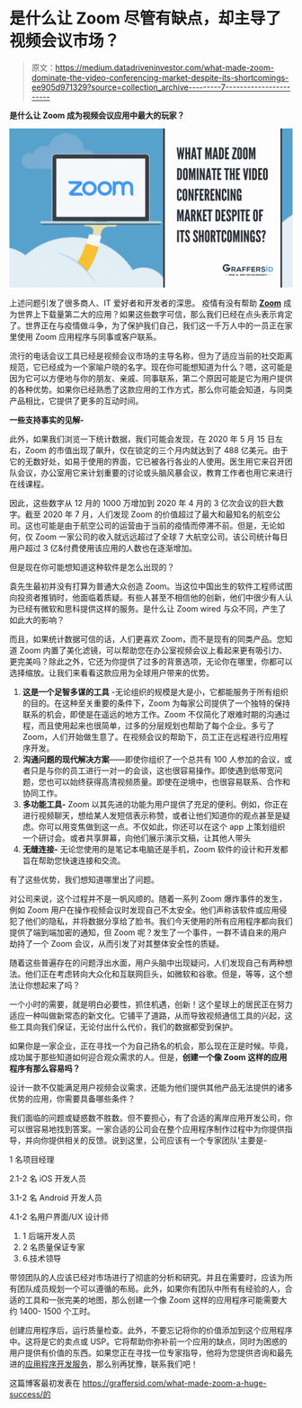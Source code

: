 # 是什么让 Zoom 尽管有缺点，却主导了视频会议市场？

> 原文：<https://medium.datadriveninvestor.com/what-made-zoom-dominate-the-video-conferencing-market-despite-its-shortcomings-ee905d971329?source=collection_archive---------7----------------------->

**是什么让 Zoom 成为视频会议应用中最大的玩家？**

![](img/004f909cf47a1087cad6abdd3c90e7f8.png)

上述问题引发了很多商人、IT 爱好者和开发者的深思。
疫情有没有帮助 [**Zoom**](https://zoom.us/) 成为世界上下载量第二大的应用？如果这些数字可信，那么我们已经在点头表示肯定了。世界正在与疫情做斗争，为了保护我们自己，我们这一千万人中的一员正在家里使用 Zoom 应用程序与同事或客户联系。

流行的电话会议工具已经是视频会议市场的主导名称，但为了适应当前的社交距离规范，它已经成为一个家喻户晓的名字。现在你可能想知道为什么？嗯，这可能是因为它可以方便地与你的朋友、亲戚、同事联系，第二个原因可能是它为用户提供的各种优势。如果你已经熟悉了这款应用的工作方式，那么你可能会知道，与同类产品相比，它提供了更多的互动时间。

**一些支持事实的见解-**

此外，如果我们浏览一下统计数据，我们可能会发现，在 2020 年 5 月 15 日左右，Zoom 的市值出现了飙升，仅在锁定的三个月内就达到了 488 亿美元。由于它的无数好处，如易于使用的界面，它已被各行各业的人使用。医生用它来召开团队会议，办公室用它来计划重要的讨论或头脑风暴会议，教育工作者也用它来进行在线课程。

因此，这些数字从 12 月的 1000 万增加到 2020 年 4 月的 3 亿次会议的巨大数字。截至 2020 年 7 月，人们发现 Zoom 的价值超过了最大和最知名的航空公司。这也可能是由于航空公司的运营由于当前的疫情而停滞不前。但是，无论如何，仅 Zoom 一家公司的收入就远远超过了全球 7 大航空公司。该公司统计每日用户超过 3 亿&付费使用该应用的人数也在逐渐增加。

但是现在你可能想知道这种软件是怎么出现的？

袁先生最初并没有打算为普通大众创造 Zoom。当这位中国出生的软件工程师试图向投资者推销时，他面临着质疑。有些人甚至不相信他的创新，他们中很少有人认为已经有微软和思科提供这样的服务。是什么让 Zoom wired 与众不同，产生了如此大的影响？

而且，如果统计数据可信的话，人们更喜欢 Zoom，而不是现有的同类产品。您知道 Zoom 内置了美化滤镜，可以帮助您在办公室视频会议上看起来更有吸引力、更完美吗？除此之外，它还为你提供了过多的背景选项，无论你在哪里，你都可以选择缩放。让我们来看看这款应用为全球用户带来的优势。

1.  **这是一个足智多谋的工具** -无论组织的规模是大是小，它都能服务于所有组织的目的。在这种至关重要的条件下，Zoom 为每家公司提供了一个独特的保持联系的机会，即使是在遥远的地方工作。Zoom 不仅简化了艰难时期的沟通过程，而且使用起来也很简单，过多的分层规划也帮助了每个企业。多亏了 Zoom，人们开始做生意了。在视频会议的帮助下，员工正在远程进行应用程序开发。
2.  **沟通问题的现代解决方案**——即使你组织了一个总共有 100 人参加的会议，或者只是与你的员工进行一对一的会谈，这也很容易操作。即使遇到低带宽问题，您也可以始终获得高清视频质量。即使在逆境中，也很容易联系、合作和协同工作。
3.  **多功能工具-** Zoom 以其先进的功能为用户提供了充足的便利。例如，你正在进行视频聊天，想给某人发短信表示称赞，或者让他们知道你的观点甚至是疑虑。你可以用变焦做到这一点。不仅如此，你还可以在这个 app 上策划组织一个研讨会。或者共享屏幕，向他们展示演示文稿，让其他人带头
4.  **无缝连接-** 无论您使用的是笔记本电脑还是手机，Zoom 软件的设计和开发都旨在帮助您快速连接和交流。

有了这些优势，我们想知道哪里出了问题。

对公司来说，这个过程并不是一帆风顺的。随着一系列 Zoom 爆炸事件的发生，例如 Zoom 用户在操作视频会议时发现自己不太安全。他们声称该软件或应用侵犯了他们的隐私，并将数据分享给了脸书。我们今天使用的所有应用程序都向我们提供了端到端加密的通知，但 Zoom 呢？发生了一个事件，一群不请自来的用户劫持了一个 Zoom 会议，从而引发了对其整体安全性的质疑。

随着这些普遍存在的问题浮出水面，用户头脑中出现疑问，人们发现自己有两种想法。他们正在考虑转向大众化和互联网巨头，如微软和谷歌。但是，等等，这个想法让你想起来了吗？

一个小时的需要，就是明白必要性，抓住机遇，创新！这个星球上的居民正在努力适应一种叫做新常态的新文化。它铺平了道路，从而导致视频通信工具的兴起，这些工具向我们保证，无论付出什么代价，我们的数据都受到保护。

如果你是一家企业，正在寻找一个为自己扬名的机会，那么现在正是时候。毕竟，成功属于那些知道如何迎合观众需求的人。但是，**创建一个像 Zoom 这样的应用程序有那么容易吗？**

设计一款不仅能满足用户视频会议需求，还能为他们提供其他产品无法提供的诸多优势的应用，你需要具备哪些条件？

我们面临的问题或疑惑数不胜数。但不要担心，有了合适的离岸应用开发公司，你可以很容易地找到答案。一家合适的公司会在整个应用程序制作过程中为你提供指导，并向你提供相关的反馈。说到这里，公司应该有一个专家团队'主要是-

1 名项目经理

2.1-2 名 iOS 开发人员

3.1-2 名 Android 开发人员

4.1-2 名用户界面/UX 设计师

1.  1 后端开发人员
2.  2 名质量保证专家
3.  6.技术领导

带领团队的人应该已经对市场进行了彻底的分析和研究。并且在需要时，应该为所有团队成员规划一个可以遵循的布局。此外，如果你有团队中所有有经验的人，合适的工具和一张完美的地图，那么创建一个像 Zoom 这样的应用程序可能需要大约 1400- 1500 个工时。

创建应用程序后，运行质量检查。此外，不要忘记将你的价值添加到这个应用程序中。这将是它的卖点或 USP。它将帮助你弥补前一个应用的缺点，同时为困惑的用户提供有价值的东西。如果您正在寻找一位专家指导，他将为您提供咨询和最先进的[应用程序开发服务](https://graffersid.com/)，那么别再犹豫，联系我们吧！

这篇博客最初发表在 https://graffersid.com/what-made-zoom-a-huge-success/的